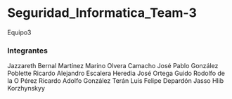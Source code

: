 # Seguridad_Informatica_Team-3
Equipo3


### Integrantes

Jazzareth Bernal Martínez
Marino Olvera Camacho
José Pablo González Poblette
Ricardo Alejandro Escalera Heredia
José Ortega Guido
Rodolfo de la O Pérez
Ricardo Adolfo González Terán
Luis Felipe Depardón Jasso
Hlib Korzhynskyy
